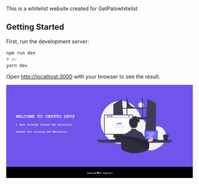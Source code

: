 This is a whitelist website created for GetPalowhitelist

## Getting Started

First, run the development server:

```bash
npm run dev
# or
yarn dev
```

Open [http://localhost:3000](http://localhost:3000) with your browser to see the result.

![image info](./images/getpalowhitelist.png)

